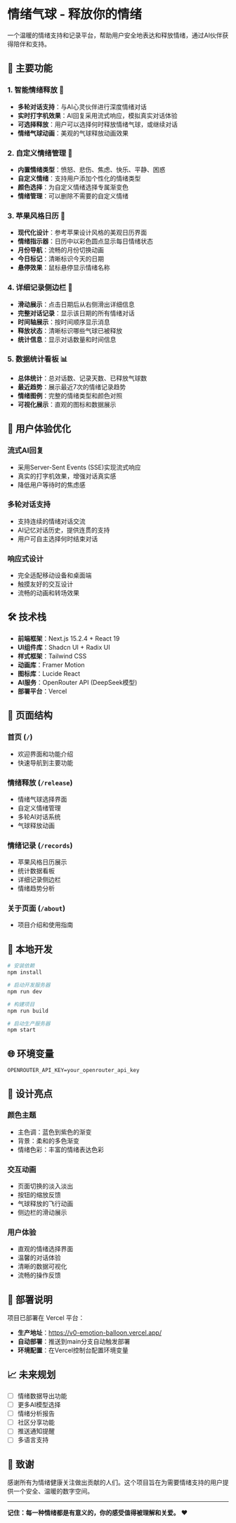# 情绪气球 - 释放你的情绪

一个温暖的情绪支持和记录平台，帮助用户安全地表达和释放情绪，通过AI伙伴获得陪伴和支持。

## 🌟 主要功能

### 1. 智能情绪释放 🎈

- **多轮对话支持**：与AI心灵伙伴进行深度情绪对话
- **实时打字机效果**：AI回复采用流式响应，模拟真实对话体验
- **可选择释放**：用户可以选择何时释放情绪气球，或继续对话
- **情绪气球动画**：美观的气球释放动画效果

### 2. 自定义情绪管理 🎨

- **内置情绪类型**：愤怒、悲伤、焦虑、快乐、平静、困惑
- **自定义情绪**：支持用户添加个性化的情绪类型
- **颜色选择**：为自定义情绪选择专属渐变色
- **情绪管理**：可以删除不需要的自定义情绪

### 3. 苹果风格日历 📅

- **现代化设计**：参考苹果设计风格的美观日历界面
- **情绪指示器**：日历中以彩色圆点显示每日情绪状态
- **月份导航**：流畅的月份切换动画
- **今日标记**：清晰标识今天的日期
- **悬停效果**：鼠标悬停显示情绪名称

### 4. 详细记录侧边栏 📝

- **滑动展示**：点击日期后从右侧滑出详细信息
- **完整对话记录**：显示该日期的所有情绪对话
- **时间轴展示**：按时间顺序显示消息
- **释放状态**：清晰标识哪些气球已被释放
- **统计信息**：显示对话数量和时间信息

### 5. 数据统计看板 📊

- **总体统计**：总对话数、记录天数、已释放气球数
- **最近趋势**：展示最近7次的情绪记录趋势
- **情绪图例**：完整的情绪类型和颜色对照
- **可视化展示**：直观的图标和数据展示

## 🎯 用户体验优化

### 流式AI回复

- 采用Server-Sent Events (SSE)实现流式响应
- 真实的打字机效果，增强对话真实感
- 降低用户等待时的焦虑感

### 多轮对话支持

- 支持连续的情绪对话交流
- AI记忆对话历史，提供连贯的支持
- 用户可自主选择何时结束对话

### 响应式设计

- 完全适配移动设备和桌面端
- 触摸友好的交互设计
- 流畅的动画和转场效果

## 🛠 技术栈

- **前端框架**：Next.js 15.2.4 + React 19
- **UI组件库**：Shadcn UI + Radix UI
- **样式框架**：Tailwind CSS
- **动画库**：Framer Motion
- **图标库**：Lucide React
- **AI服务**：OpenRouter API (DeepSeek模型)
- **部署平台**：Vercel

## 📱 页面结构

### 首页 (`/`)

- 欢迎界面和功能介绍
- 快速导航到主要功能

### 情绪释放 (`/release`)

- 情绪气球选择界面
- 自定义情绪管理
- 多轮AI对话系统
- 气球释放动画

### 情绪记录 (`/records`)

- 苹果风格日历展示
- 统计数据看板
- 详细记录侧边栏
- 情绪趋势分析

### 关于页面 (`/about`)

- 项目介绍和使用指南

## 🔧 本地开发

```bash
# 安装依赖
npm install

# 启动开发服务器
npm run dev

# 构建项目
npm run build

# 启动生产服务器
npm start
```

## 🌐 环境变量

```env
OPENROUTER_API_KEY=your_openrouter_api_key
```

## 🎨 设计亮点

### 颜色主题

- 主色调：蓝色到紫色的渐变
- 背景：柔和的多色渐变
- 情绪色彩：丰富的情绪表达色彩

### 交互动画

- 页面切换的淡入淡出
- 按钮的缩放反馈
- 气球释放的飞行动画
- 侧边栏的滑动展示

### 用户体验

- 直观的情绪选择界面
- 温馨的对话体验
- 清晰的数据可视化
- 流畅的操作反馈

## 🚀 部署说明

项目已部署在 Vercel 平台：

- **生产地址**：https://v0-emotion-balloon.vercel.app/
- **自动部署**：推送到main分支自动触发部署
- **环境配置**：在Vercel控制台配置环境变量

## 📈 未来规划

- [ ] 情绪数据导出功能
- [ ] 更多AI模型选择
- [ ] 情绪分析报告
- [ ] 社区分享功能
- [ ] 推送通知提醒
- [ ] 多语言支持

## 💝 致谢

感谢所有为情绪健康关注做出贡献的人们。这个项目旨在为需要情绪支持的用户提供一个安全、温暖的数字空间。

---

**记住：每一种情绪都是有意义的，你的感受值得被理解和关爱。** ❤️
